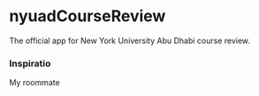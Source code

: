 # nyuadCourseReview
The official app for New York University Abu Dhabi course review. 

### Inspiratio

My roommate
